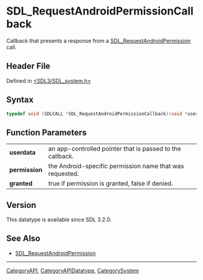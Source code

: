 # SDL_RequestAndroidPermissionCallback

Callback that presents a response from a [SDL_RequestAndroidPermission](SDL_RequestAndroidPermission) call.

## Header File

Defined in [<SDL3/SDL_system.h>](https://github.com/libsdl-org/SDL/blob/main/include/SDL3/SDL_system.h)

## Syntax

```c
typedef void (SDLCALL *SDL_RequestAndroidPermissionCallback)(void *userdata, const char *permission, bool granted);
```

## Function Parameters

|                |                                                           |
| -------------- | --------------------------------------------------------- |
| **userdata**   | an app-controlled pointer that is passed to the callback. |
| **permission** | the Android-specific permission name that was requested.  |
| **granted**    | true if permission is granted, false if denied.           |

## Version

This datatype is available since SDL 3.2.0.

## See Also

- [SDL_RequestAndroidPermission](SDL_RequestAndroidPermission)

----
[CategoryAPI](CategoryAPI), [CategoryAPIDatatype](CategoryAPIDatatype), [CategorySystem](CategorySystem)

